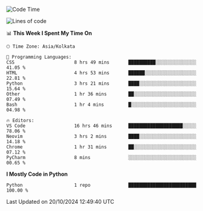 <!--START_SECTION:waka-->
![Code Time](http://img.shields.io/badge/Code%20Time-341%20hrs%2031%20mins-blue)

![Lines of code](https://img.shields.io/badge/From%20Hello%20World%20I%27ve%20Written-1%20lines%20of%20code-blue)

📊 **This Week I Spent My Time On** 

```text
🕑︎ Time Zone: Asia/Kolkata

💬 Programming Languages: 
CSS                      8 hrs 49 mins       ██████████░░░░░░░░░░░░░░░   41.05 % 
HTML                     4 hrs 53 mins       ██████░░░░░░░░░░░░░░░░░░░   22.81 % 
Python                   3 hrs 21 mins       ████░░░░░░░░░░░░░░░░░░░░░   15.64 % 
Other                    1 hr 36 mins        ██░░░░░░░░░░░░░░░░░░░░░░░   07.49 % 
Bash                     1 hr 4 mins         █░░░░░░░░░░░░░░░░░░░░░░░░   04.98 % 

🔥 Editors: 
VS Code                  16 hrs 46 mins      ████████████████████░░░░░   78.06 % 
Neovim                   3 hrs 2 mins        ████░░░░░░░░░░░░░░░░░░░░░   14.18 % 
Chrome                   1 hr 31 mins        ██░░░░░░░░░░░░░░░░░░░░░░░   07.12 % 
PyCharm                  8 mins              ░░░░░░░░░░░░░░░░░░░░░░░░░   00.65 % 
```

**I Mostly Code in Python** 

```text
Python                   1 repo              █████████████████████████   100.00 % 
```




 Last Updated on 20/10/2024 12:49:40 UTC
<!--END_SECTION:waka-->
